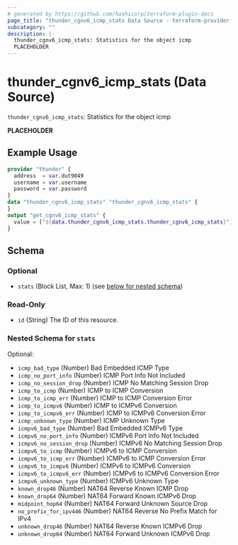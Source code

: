 ```yaml
---
# generated by https://github.com/hashicorp/terraform-plugin-docs
page_title: "thunder_cgnv6_icmp_stats Data Source - terraform-provider-thunder"
subcategory: ""
description: |-
  thunder_cgnv6_icmp_stats: Statistics for the object icmp
  PLACEHOLDER
---
```


# thunder_cgnv6_icmp_stats (Data Source)

`thunder_cgnv6_icmp_stats`: Statistics for the object icmp

__PLACEHOLDER__

## Example Usage

```terraform
provider "thunder" {
  address  = var.dut9049
  username = var.username
  password = var.password
}
data "thunder_cgnv6_icmp_stats" "thunder_cgnv6_icmp_stats" {
}
output "get_cgnv6_icmp_stats" {
  value = ["${data.thunder_cgnv6_icmp_stats.thunder_cgnv6_icmp_stats}"]
}
```

<!-- schema generated by tfplugindocs -->
## Schema

### Optional

- `stats` (Block List, Max: 1) (see [below for nested schema](#nestedblock--stats))

### Read-Only

- `id` (String) The ID of this resource.

<a id="nestedblock--stats"></a>
### Nested Schema for `stats`

Optional:

- `icmp_bad_type` (Number) Bad Embedded ICMP Type
- `icmp_no_port_info` (Number) ICMP Port Info Not Included
- `icmp_no_session_drop` (Number) ICMP No Matching Session Drop
- `icmp_to_icmp` (Number) ICMP to ICMP Conversion
- `icmp_to_icmp_err` (Number) ICMP to ICMP Conversion Error
- `icmp_to_icmpv6` (Number) ICMP to ICMPv6 Conversion
- `icmp_to_icmpv6_err` (Number) ICMP to ICMPv6 Conversion Error
- `icmp_unknown_type` (Number) ICMP Unknown Type
- `icmpv6_bad_type` (Number) Bad Embedded ICMPv6 Type
- `icmpv6_no_port_info` (Number) ICMPv6 Port Info Not Included
- `icmpv6_no_session_drop` (Number) ICMPv6 No Matching Session Drop
- `icmpv6_to_icmp` (Number) ICMPv6 to ICMP Conversion
- `icmpv6_to_icmp_err` (Number) ICMPv6 to ICMP Conversion Error
- `icmpv6_to_icmpv6` (Number) ICMPv6 to ICMPv6 Conversion
- `icmpv6_to_icmpv6_err` (Number) ICMPv6 to ICMPv6 Conversion Error
- `icmpv6_unknown_type` (Number) ICMPv6 Unknown Type
- `known_drop46` (Number) NAT64 Reverse Known ICMP Drop
- `known_drop64` (Number) NAT64 Forward Known ICMPv6 Drop
- `midpoint_hop64` (Number) NAT64 Forward Unknown Source Drop
- `no_prefix_for_ipv446` (Number) NAT64 Reverse No Prefix Match for IPv4
- `unknown_drop46` (Number) NAT64 Reverse Known ICMPv6 Drop
- `unknown_drop64` (Number) NAT64 Forward Unknown ICMPv6 Drop


